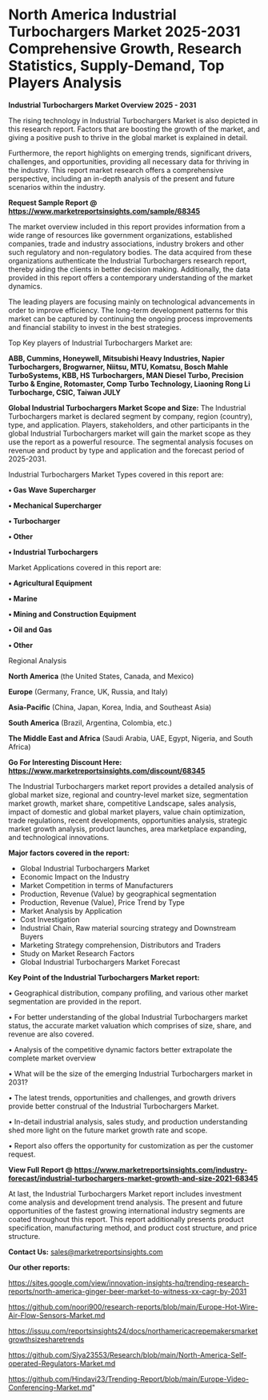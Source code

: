 # North America Industrial Turbochargers Market 2025-2031 Comprehensive Growth, Research Statistics, Supply-Demand,  Top Players Analysis

<Strong> Industrial Turbochargers Market Overview 2025 - 2031</strong>

The rising technology in Industrial Turbochargers Market is also depicted in this research report. Factors that are boosting the growth of the market, and giving a positive push to thrive in the global market is explained in detail.

Furthermore, the report highlights on emerging trends, significant drivers, challenges, and opportunities, providing all necessary data for thriving in the industry. This report market research offers a comprehensive perspective, including an in-depth analysis of the present and future scenarios within the industry.

<strong>Request Sample Report @ <a href=https://www.marketreportsinsights.com/sample/68345>https://www.marketreportsinsights.com/sample/68345</a></strong>

The market overview included in this report provides information from a wide range of resources like government organizations, established companies, trade and industry associations, industry brokers and other such regulatory and non-regulatory bodies. The data acquired from these organizations authenticate the Industrial Turbochargers research report, thereby aiding the clients in better decision making. Additionally, the data provided in this report offers a contemporary understanding of the market dynamics.

The leading players are focusing mainly on technological advancements in order to improve efficiency. The long-term development patterns for this market can be captured by continuing the ongoing process improvements and financial stability to invest in the best strategies.

Top Key players of Industrial Turbochargers Market are:

<strong>ABB, Cummins, Honeywell, Mitsubishi Heavy Industries, Napier Turbochargers, Brogwarner, Niitsu, MTU, Komatsu, Bosch Mahle TurboSystems, KBB, HS Turbochargers, MAN Diesel Turbo, Precision Turbo & Engine, Rotomaster, Comp Turbo Technology, Liaoning Rong Li Turbocharge, CSIC, Taiwan JULY</strong>

<strong><b>Global Industrial Turbochargers Market Scope and Size:</b></strong>
The Industrial Turbochargers market is declared segment by company, region (country), type, and application. Players, stakeholders, and other participants in the global Industrial Turbochargers market will gain the market scope as they use the report as a powerful resource. The segmental analysis focuses on revenue and product by type and application and the forecast period of 2025-2031.

Industrial Turbochargers Market Types covered in this report are:

<strong>• Gas Wave Supercharger

• Mechanical Supercharger

• Turbocharger

• Other

• Industrial Turbochargers</strong>

Market Applications covered in this report are:

<strong>• Agricultural Equipment

• Marine

• Mining and Construction Equipment

• Oil and Gas

• Other</strong> 

Regional Analysis

<strong>North America</strong> (the United States, Canada, and Mexico)

<strong>Europe</strong> (Germany, France, UK, Russia, and Italy)

<strong>Asia-Pacific</strong> (China, Japan, Korea, India, and Southeast Asia)

<strong>South America</strong> (Brazil, Argentina, Colombia, etc.)

<strong>The Middle East and Africa</strong> (Saudi Arabia, UAE, Egypt, Nigeria, and South Africa)

<strong>Go For Interesting Discount Here: <a href=https://www.marketreportsinsights.com/discount/68345>https://www.marketreportsinsights.com/discount/68345</a></strong>

The Industrial Turbochargers market report provides a detailed analysis of global market size, regional and country-level market size, segmentation market growth, market share, competitive Landscape, sales analysis, impact of domestic and global market players, value chain optimization, trade regulations, recent developments, opportunities analysis, strategic market growth analysis, product launches, area marketplace expanding, and technological innovations.

<strong><b>Major factors covered in the report:</b></strong>
<ul>
  <li>Global Industrial Turbochargers Market </li>
  <li>Economic Impact on the Industry</li>
  <li>Market Competition in terms of Manufacturers</li>
  <li>Production, Revenue (Value) by geographical segmentation</li>
  <li>Production, Revenue (Value), Price Trend by Type</li>
  <li>Market Analysis by Application</li>
  <li>Cost Investigation</li>
  <li>Industrial Chain, Raw material sourcing strategy and Downstream Buyers</li>
  <li>Marketing Strategy comprehension, Distributors and Traders</li>
  <li>Study on Market Research Factors</li>
  <li>Global Industrial Turbochargers Market Forecast</li>
</ul>

<strong><b>Key Point of the Industrial Turbochargers Market report:</b></strong>

• Geographical distribution, company profiling, and various other market segmentation are provided in the report.

• For better understanding of the global Industrial Turbochargers market status, the accurate market valuation which comprises of size, share, and revenue are also covered.

• Analysis of the competitive dynamic factors better extrapolate the complete market overview

• What will be the size of the emerging Industrial Turbochargers market in 2031?

• The latest trends, opportunities and challenges, and growth drivers provide better construal of the Industrial Turbochargers Market.

• In-detail industrial analysis, sales study, and production understanding shed more light on the future market growth rate and scope.

• Report also offers the opportunity for customization as per the customer request.

<strong><b>View Full Report @ <a href=https://www.marketreportsinsights.com/industry-forecast/industrial-turbochargers-market-growth-and-size-2021-68345>https://www.marketreportsinsights.com/industry-forecast/industrial-turbochargers-market-growth-and-size-2021-68345</a></b></strong>


At last, the Industrial Turbochargers Market report includes investment come analysis and development trend analysis. The present and future opportunities of the fastest growing international industry segments are coated throughout this report. This report additionally presents product specification, manufacturing method, and product cost structure, and price structure.

<strong>Contact Us:</strong>
sales@marketreportsinsights.com

<strong>Our other reports:</strong>

<a href=https://sites.google.com/view/innovation-insights-hq/trending-research-reports/north-america-ginger-beer-market-to-witness-xx-cagr-by-2031>https://sites.google.com/view/innovation-insights-hq/trending-research-reports/north-america-ginger-beer-market-to-witness-xx-cagr-by-2031</a>

<a href=https://github.com/noori900/research-reports/blob/main/Europe-Hot-Wire-Air-Flow-Sensors-Market.md>https://github.com/noori900/research-reports/blob/main/Europe-Hot-Wire-Air-Flow-Sensors-Market.md</a>

<a href=https://issuu.com/reportsinsights24/docs/northamericacrepemakersmarketgrowthsizesharetrends>https://issuu.com/reportsinsights24/docs/northamericacrepemakersmarketgrowthsizesharetrends</a>

<a href=https://github.com/Siya23553/Research/blob/main/North-America-Self-operated-Regulators-Market.md>https://github.com/Siya23553/Research/blob/main/North-America-Self-operated-Regulators-Market.md</a>

<a href=https://github.com/Hindavi23/Trending-Report/blob/main/Europe-Video-Conferencing-Market.md>https://github.com/Hindavi23/Trending-Report/blob/main/Europe-Video-Conferencing-Market.md</a>"
